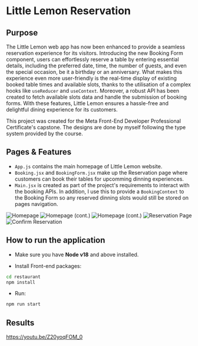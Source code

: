 # **Little Lemon Reservation**

## **Purpose**

The Little Lemon web app has now been enhanced to provide a seamless reservation experience for its visitors. Introducing the new Booking Form component, users can effortlessly reserve a table by entering essential details, including the preferred date, time, the number of guests, and even the special occasion, be it a birthday or an anniversary.
What makes this experience even more user-friendly is the real-time display of existing booked table times and available slots, thanks to the utilisation of a complex hooks like `useReducer` and `useContext`. Moreover, a robust API has been created to fetch available slots data and handle the submission of booking forms. With these features, Little Lemon ensures a hassle-free and delightful dining experience for its customers.

This project was created for the Meta Front-End Developer Professional Certificate's capstone. The designs are done by myself following the type system provided by the course.

## **Pages & Features**

- `App.js` contains the main homepage of Little Lemon website.
- `Booking.jsx` and `BookingForm.jsx` make up the Reservation page where customers can book their tables for upcomming dinning experiences.
- `Main.jsx` is created as part of the project's requirements to interact with the booking APIs. In addition, I use this to provide a `BookingContext` to the Booking Form so any reserved dinning slots would still be stored on pages navigation.

![Homepage](https://github.com/AimeeHa/Restaurant_Reservation/blob/master/src/assets/results/homepage1.png)
![Homepage (cont.)](https://github.com/AimeeHa/Restaurant_Reservation/blob/master/src/assets/results/homepage2.png)
![Homepage (cont.)](https://github.com/AimeeHa/Restaurant_Reservation/blob/master/src/assets/results/homepage3.png)
![Reservation Page](https://github.com/AimeeHa/Restaurant_Reservation/blob/master/src/assets/results/booking.png)
![Confirm Reservation](https://github.com/AimeeHa/Restaurant_Reservation/blob/master/src/assets/results/confirmation.png)

## **How to run the application**

- Make sure you have **Node v18** and above installed.

- Install Front-end packages:

```bash
cd restaurant
npm install
```

- Run:

```bash
npm run start
```

## Results

<https://youtu.be/Z20yoqFOM_0>

